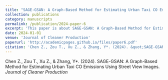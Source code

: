 ```yaml
---
title: "SAGE-GSAN: A Graph-Based Method for Estimating Urban Taxi CO Emissions Using Street View Images"
collection: publications
category: manuscripts
permalink: /publication/2024-paper-6
excerpt: 'This paper is about SAGE-GSAN: A Graph-Based Method for Estimating Urban Taxi CO Emissions Using Street View Images.'
date: 2024-01-01
venue: 'Journal of Cleaner Production'
paperurl: 'http://academicpages.github.io/files/paper6.pdf'
citation: 'Chen Z., Zou T., Xu Z., & Zhang, Y*. (2024). &quot;SAGE-GSAN: A Graph-Based Method for Estimating Urban Taxi CO Emissions Using Street View Images&quot; <i>Journal of Cleaner Production</i>'
---
```


Chen Z., Zou T., Xu Z., & Zhang, Y*. (2024). SAGE-GSAN: A Graph-Based Method for Estimating Urban Taxi CO Emissions Using Street View Images. <i>Journal of Cleaner Production</i>

